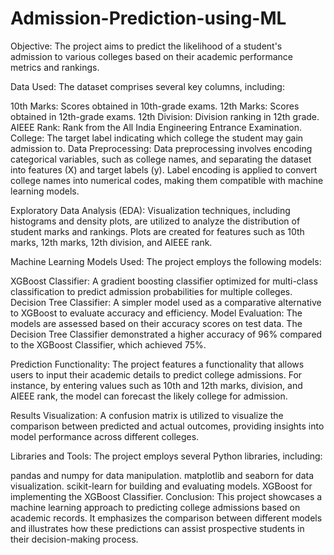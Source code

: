 # Admission-Prediction-using-ML

Objective:
The project aims to predict the likelihood of a student's admission to various colleges based on their academic performance metrics and rankings.

Data Used:
The dataset comprises several key columns, including:

10th Marks: Scores obtained in 10th-grade exams.
12th Marks: Scores obtained in 12th-grade exams.
12th Division: Division ranking in 12th grade.
AIEEE Rank: Rank from the All India Engineering Entrance Examination.
College: The target label indicating which college the student may gain admission to.
Data Preprocessing:
Data preprocessing involves encoding categorical variables, such as college names, and separating the dataset into features (X) and target labels (y). Label encoding is applied to convert college names into numerical codes, making them compatible with machine learning models.

Exploratory Data Analysis (EDA):
Visualization techniques, including histograms and density plots, are utilized to analyze the distribution of student marks and rankings. Plots are created for features such as 10th marks, 12th marks, 12th division, and AIEEE rank.

Machine Learning Models Used:
The project employs the following models:

XGBoost Classifier: A gradient boosting classifier optimized for multi-class classification to predict admission probabilities for multiple colleges.
Decision Tree Classifier: A simpler model used as a comparative alternative to XGBoost to evaluate accuracy and efficiency.
Model Evaluation:
The models are assessed based on their accuracy scores on test data. The Decision Tree Classifier demonstrated a higher accuracy of 96% compared to the XGBoost Classifier, which achieved 75%.

Prediction Functionality:
The project features a functionality that allows users to input their academic details to predict college admissions. For instance, by entering values such as 10th and 12th marks, division, and AIEEE rank, the model can forecast the likely college for admission.

Results Visualization:
A confusion matrix is utilized to visualize the comparison between predicted and actual outcomes, providing insights into model performance across different colleges.

Libraries and Tools:
The project employs several Python libraries, including:

pandas and numpy for data manipulation.
matplotlib and seaborn for data visualization.
scikit-learn for building and evaluating models.
XGBoost for implementing the XGBoost Classifier.
Conclusion:
This project showcases a machine learning approach to predicting college admissions based on academic records. It emphasizes the comparison between different models and illustrates how these predictions can assist prospective students in their decision-making process.
